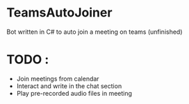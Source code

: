 # TeamsAutoJoiner
Bot written in C# to auto join a meeting on teams (unfinished)
# TODO :
- Join meetings from calendar
- Interact and write in the chat section
- Play pre-recorded audio files in meeting 
